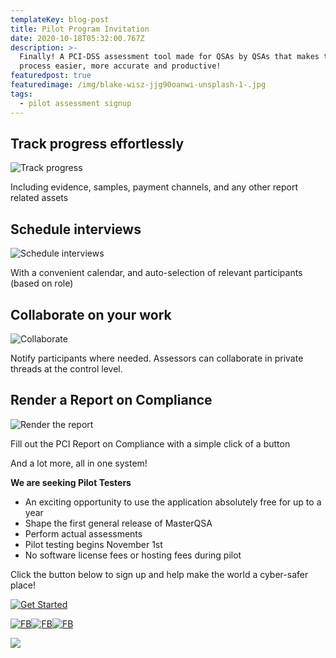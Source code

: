 ```yaml
---
templateKey: blog-post
title: Pilot Program Invitation
date: 2020-10-18T05:32:00.767Z
description: >-
  Finally! A PCI-DSS assessment tool made for QSAs by QSAs that makes the
  process easier, more accurate and productive!
featuredpost: true
featuredimage: /img/blake-wisz-jjg90oanwi-unsplash-1-.jpg
tags:
  - pilot assessment signup
---
```

## 

## Track progress effortlessly

![Track progress](/img/feature1.png "Track progress")

Including evidence, samples, payment channels, and any other report related assets

## Schedule interviews

![Schedule interviews](/img/feature2.png "Schedule interviews")

With a convenient calendar, and auto-selection of relevant participants (based on role)

## Collaborate on your work

![Collaborate](/img/feature3.png "Collaborate")

Notify participants where needed. Assessors can collaborate in private threads at the control level.

## Render a Report on Compliance

![Render the report](/img/feature4.png "Render the report")

Fill out the PCI Report on Compliance with a simple click of a button

And a lot more, all in one system!

**We are seeking Pilot Testers**

* An exciting opportunity to use the application absolutely free for up to a year
* Shape the first general release of MasterQSA
* Perform actual assessments
* Pilot testing begins November 1st
* No software license fees or hosting fees during pilot

Click the button below to sign up and help make the world a cyber-safer place!

[![Get Started](/img/get_started.png)](https://www.masterqsa.com/pilot)

[![FB](/img/fb.png)](https://www.facebook.com/masterqsacom)[![FB](/img/twi.png)](https://www.twitter.com/masterqsa)[![FB](/img/web.png)](https://www.masterqsa.com/pilot)



![](/img/top_logo.png)
